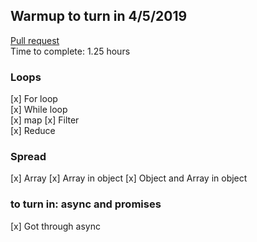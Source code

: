 ## Warmup to turn in 4/5/2019

[Pull request]()  
Time to complete: 1.25 hours  
### Loops
[x] For loop  
[x] While loop  
[x] map
[x] Filter  
[x] Reduce  
### Spread
[x] Array
[x] Array in object
[x] Object and Array in object
### to turn in: async and promises
[x] Got through async


